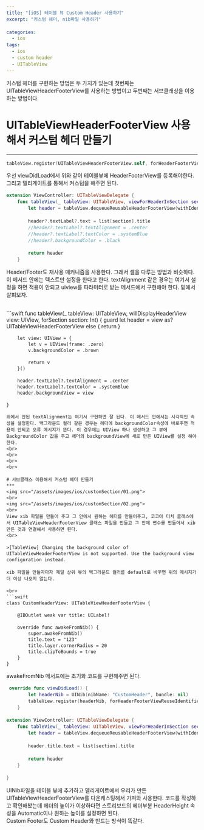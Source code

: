 ```yaml
---
title: "[iOS] 테이블 뷰 Custom Header 사용하기"
excerpt: "커스텀 헤더, nib파일 사용하기"

categories:
  - ios
tags:
  - ios
  - custom header
  - UITableView
---
```


커스텀 헤더를 구현하는 방법은 두 가지가 있는데 첫번째는 UITableViewHeaderFooterView를 사용하는 방법이고 두번째는 서브클래싱을 이용하는 방법이다.

# UITableViewHeaderFooterView 사용해서 커스텀 헤더 만들기
***
```swift
tableView.register(UITableViewHeaderFooterView.self, forHeaderFooterViewReuseIdentifier: "customHeader")
```
우선 viewDidLoad에서 위와 같이 테이블뷰에 HeaderFooterView를 등록해야한다. 그리고 델리게이트를 통해서 커스텀을 해주면 된다.
```swift
extension ViewController: UITableViewDelegate {
    func tableView(_ tableView: UITableView, viewForHeaderInSection section: Int) -> UIView? {
        let header = tableView.dequeueReusableHeaderFooterView(withIdentifier: "customHeader")
        
        header?.textLabel?.text = list[section].title
        //header?.textLabel?.textAlignment = .center
        //header?.textLabel?.textColor = .systemBlue
        //header?.backgroundColor = .black
        
        return header
    }
```
Header/Footer도 재사용 매커니즘을 사용한다. 그래서 셀을 다루는 방법과 비슷하다.
이 메서드 안에는 텍스트만 설정을 한다고 한다. textAlignment 같은 경우는 여기서 설정을 하면 적용이 안되고 uiview를 파라미터로 받는 메서드에서 구현해야 한다. 밑에서 살펴보자.

<br>
```swift
func tableView(_ tableView: UITableView, willDisplayHeaderView view: UIView, forSection section: Int) {
        guard let header = view as? UITableViewHeaderFooterView else { return }
        
        let view: UIView = {
            let v = UIView(frame: .zero)
            v.backgroundColor = .brown
            
            return v
        }()
        
        header.textLabel?.textAlignment = .center
        header.textLabel?.textColor = .systemBlue
        header.backgroundView = view
        
    }
```
위에서 안된 textAlignment는 여기서 구현하면 잘 된다. 이 메서드 안에서는 시각적인 속성을 설정한다. 백그라운드 컬러 같은 경우는 헤더에 backgroundColor속성에 바로주면 적용이 안되고 오류 메시지가 뜬다. 이 경우에는 UIView 하나 생성하고 그 뷰에 BackgroundColor 값을 주고 헤더의 backgroundView에 새로 만든 UIView를 설정 해야한다.
<br>
<br>
<br>
<br>

# 서브클래스 이용해서 커스텀 헤더 만들기
***
<img src="/assets/images/ios/customSection/01.png">
<br>
<img src="/assets/images/ios/customSection/02.png">
<br>
View xib 파일을 만들어 주고 그 안에서 원하는 헤더를 만들어주고, 코코아 터치 클래스에서 UITableViewHeaderFooterView 클래스 파일을 만들고 그 안에 변수를 만들어서 xib 만든 것과 연결해서 사용하면 된다.  
<br>

>[TableView] Changing the background color of UITableViewHeaderFooterView is not supported. Use the background view configuration instead.

xib 파일을 만들자마자 제일 상위 뷰의 백그라운드 컬러를 default로 바꾸면 위의 메시지가 더 이상 나오지 않는다.

<br>
```swift
class CustomHeaderView: UITableViewHeaderFooterView {

    @IBOutlet weak var title: UILabel!
    
    override func awakeFromNib() {
        super.awakeFromNib()
        title.text = "123"
        title.layer.cornerRadius = 20
        title.clipToBounds = true
    }
}
```
awakeFromNib 메서드에는 초기화 코드를 구현해주면 된다.
<br>
```swift
 override func viewDidLoad() {
        let headerNib = UINib(nibName: "CustomHeader", bundle: nil)
        tableView.register(headerNib, forHeaderFooterViewReuseIdentifier: "customHeader")
    }

extension ViewController: UITableViewDelegate {
    func tableView(_ tableView: UITableView, viewForHeaderInSection section: Int) -> UIView? {
        let header = tableView.dequeueReusableHeaderFooterView(withIdentifier: "customHeader") as! CustomHeaderView

        header.title.text = list[section].title

        return header
    }

}
```
UINib파일을 테이블 뷰에 추가하고 델리게이트에서 우리가 만든 UITableViewHeaderFooterView를 다운캐스팅해서 가져와 사용한다. 코드를 작성하고 확인해봤는데 헤더의 높이가 이상하다면 스토리보드의 헤더부분 HeaderHeight 속성을 Automatic이나 원하는 높이를 설정하면 된다.
<br>
Custom Footer도 Custom Header와 만드는 방식이 똑같다.